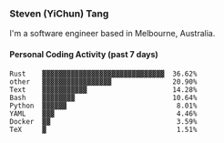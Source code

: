 ### Steven (YiChun) Tang

I'm a software engineer based in Melbourne, Australia.

#### Personal Coding Activity (past 7 days)
```
Rust    ▓▓▓▓▓▓▓▓▓▓▓▓▓▓▓▓▓▓▓▓▓▓▓▓▓▓▓▓▓▓  36.62%
other   ▓▓▓▓▓▓▓▓▓▓▓▓▓▓▓▓▓               20.90%
Text    ▓▓▓▓▓▓▓▓▓▓▓                     14.28%
Bash    ▓▓▓▓▓▓▓▓                        10.64%
Python  ▓▓▓▓▓▓                           8.01%
YAML    ▓▓▓                              4.46%
Docker  ▓▓                               3.59%
TeX     ▓                                1.51%
```
